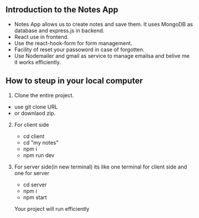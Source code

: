 ## Introduction to the Notes App ##

- Notes App allows us to create notes and save them. It uses MongoDB as database and express.js in backend.
- React use in frontend.
- Use the react-hook-form for form management.
- Facility of reset your passoword in case of forgotten.
- Use Nodemailer and gmail as service to manage emailsa and belive me it works efficiently.

## How to steup in your local computer ##

1. Clone the entire project.
- use git clone URL
- or downlaod zip.

2. For client side
   - cd client
   - cd "my notes"
   - npm i
   - npm run dev

3. For server side(in new terminal)  its like one terminal for client side and one for server
   - cd server
   - npm i
   - npm start

   Your project will run efficiently

